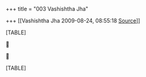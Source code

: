 +++
title = "003 Vashishtha Jha"

+++
[[Vashishtha Jha	2009-08-24, 08:55:18 [Source](https://groups.google.com/g/bvparishat/c/asbzXUZ_E2M)]]



[TABLE]





[TABLE]

